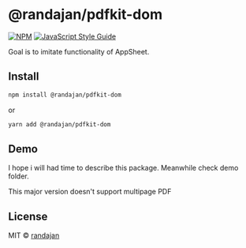 # @randajan/pdfkit-dom

[![NPM](https://img.shields.io/npm/v/@randajan/pdfkit-dom.svg)](https://www.npmjs.com/package/@randajan/pdfkit-dom) [![JavaScript Style Guide](https://img.shields.io/badge/code_style-standard-brightgreen.svg)](https://standardjs.com)

Goal is to imitate functionality of AppSheet.

## Install

```bash
npm install @randajan/pdfkit-dom
```

or

```bash
yarn add @randajan/pdfkit-dom
```

## Demo
I hope i will had time to describe this package.
Meanwhile check demo folder.

This major version doesn't support multipage PDF

## License

MIT © [randajan](https://github.com/randajan)
